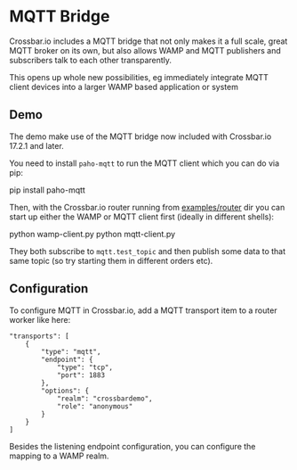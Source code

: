 # MQTT Bridge

Crossbar.io includes a MQTT bridge that not only makes it a full scale, great MQTT broker on its own, but also allows WAMP and MQTT publishers and subscribers talk to each other transparently.

This opens up whole new possibilities, eg immediately integrate MQTT client devices into a larger WAMP based application or system

## Demo

The demo make use of the MQTT bridge now included with Crossbar.io 17.2.1 and later.

You need to install `paho-mqtt` to run the MQTT client which you can
do via pip:

   pip install paho-mqtt

Then, with the Crossbar.io router running from [examples/router](https://github.com/crossbario/autobahn-python/tree/master/examples/router) dir you
can start up either the WAMP or MQTT client first (ideally in
different shells):

   python wamp-client.py
   python mqtt-client.py

They both subscribe to `mqtt.test_topic` and then publish some data to
that same topic (so try starting them in different orders etc).

## Configuration

To configure MQTT in Crossbar.io, add a MQTT transport item to a router worker like here:


```
"transports": [
    {
        "type": "mqtt",
        "endpoint": {
            "type": "tcp",
            "port": 1883
        },
        "options": {
            "realm": "crossbardemo",
            "role": "anonymous"
        }
    }
]
```

Besides the listening endpoint configuration, you can configure the mapping to a WAMP realm.
